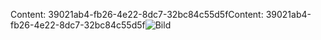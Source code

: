<span data-ttu-id="7b6da-101">Content: 39021ab4-fb26-4e22-8dc7-32bc84c55d5f</span><span class="sxs-lookup"><span data-stu-id="7b6da-101">Content: 39021ab4-fb26-4e22-8dc7-32bc84c55d5f</span></span>![Bild](fea710ea-3605-4360-98f6-18cfe71d19f0.png)
